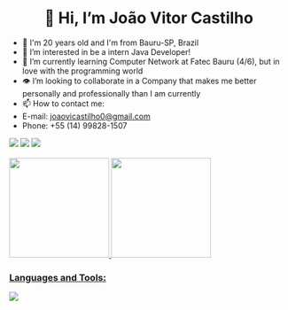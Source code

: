 <h1 align="center">👋 Hi, I’m João Vitor Castilho</h1>

- 🌱 I'm 20 years old and I'm from Bauru-SP, Brazil
- 👀 I’m interested in be a intern Java Developer!
- 📖 I’m currently learning Computer Network at Fatec Bauru (4/6), but in love with the programming world
- 👁️ I’m looking to collaborate in a Company that makes me better personally and professionally than I am currently
- 📫 How to contact me:
-   E-mail: joaovicastilho0@gmail.com
-   Phone: +55 (14) 99828-1507

<div> 
  <a href="https://www.linkedin.com/in/joao-vitor-castilho" target="_blank"><img src="https://img.shields.io/badge/-LinkedIn-%230077B5?style=for-the-badge&logo=linkedin&logoColor=white" target="_blank"></a>  
  <a href = "mailto:joaovicastilho0@gmail.com"><img src="https://img.shields.io/badge/-Gmail-%23333?style=for-the-badge&logo=gmail&logoColor=white" target="_blank"></a>
  <a href="https://www.instagram.com/castilho.joaovitor/" target="_blank"><img src="https://img.shields.io/badge/-Instagram-%23E4405F?style=for-the-badge&logo=instagram&logoColor=white" target="_blank"></a>
</div>

<div>
  <br>
  <a href="https://github.com/Castilho00">
  <img height="180em" src="https://github-readme-stats.vercel.app/api?username=Castilho00&show_icons=true&theme=aura_dark&include_all_commits=true&count_private=true"/>
  <img height="180em" src="https://github-readme-stats.vercel.app/api/top-langs/?username=Castilho00&layout=compact&langs_count=16&theme=aura_dark"/>
  </br>
</div>

<h3 align="left">Languages and Tools:</h3>
<div>
  <img src="https://skillicons.dev/icons?i=java,py,html,css,spring,selenium,maven,hibernate,mysql,postgres,aws,azure,docker,linux,git,github,postman,idea&perline=6"></img>
</div>
